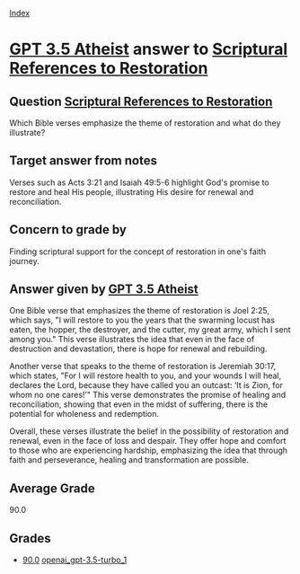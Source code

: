 
[Index](../../../index.md)
# [GPT 3.5 Atheist](../../answering_models/GPT_3.5_Atheist.md) answer to [Scriptural References to Restoration](../../questions/Scriptural_References_to_Restoration.md)

## Question [Scriptural References to Restoration](../../questions/Scriptural_References_to_Restoration.md)
Which Bible verses emphasize the theme of restoration and what do they illustrate?

## Target answer from notes
Verses such as Acts 3:21 and Isaiah 49:5-6 highlight God's promise to restore and heal His people, illustrating His desire for renewal and reconciliation.

## Concern to grade by
Finding scriptural support for the concept of restoration in one's faith journey.

## Answer given by [GPT 3.5 Atheist](../../answering_models/GPT_3.5_Atheist.md)
One Bible verse that emphasizes the theme of restoration is Joel 2:25, which says, "I will restore to you the years that the swarming locust has eaten, the hopper, the destroyer, and the cutter, my great army, which I sent among you." This verse illustrates the idea that even in the face of destruction and devastation, there is hope for renewal and rebuilding.

Another verse that speaks to the theme of restoration is Jeremiah 30:17, which states, "For I will restore health to you, and your wounds I will heal, declares the Lord, because they have called you an outcast: ‘It is Zion, for whom no one cares!’" This verse demonstrates the promise of healing and reconciliation, showing that even in the midst of suffering, there is the potential for wholeness and redemption.

Overall, these verses illustrate the belief in the possibility of restoration and renewal, even in the face of loss and despair. They offer hope and comfort to those who are experiencing hardship, emphasizing the idea that through faith and perseverance, healing and transformation are possible.

## Average Grade
90.0

## Grades
 * [90.0](./Scriptural_References_to_Restoration_grades/openai_gpt-3.5-turbo_1.md) [openai_gpt-3.5-turbo_1](../../grading_models/openai_gpt-3.5-turbo_1.md)
